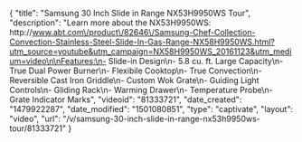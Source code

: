 {
    "title": "Samsung 30 Inch Slide in Range NX53H9950WS Tour",
    "description": "Learn more about the NX53H9950WS: http:\/\/www.abt.com\/product\/82646\/Samsung-Chef-Collection-Convection-Stainless-Steel-Slide-In-Gas-Range-NX58H9950WS.html?utm_source=youtube&utm_campaign=NX58H9950WS_20161123&utm_medium=video\n\nFeatures:\n- Slide-in Design\n- 5.8 cu. ft. Large Capacity\n- True Dual Power Burner\n- Flexibile Cooktop\n- True Convection\n- Reversible Cast Iron Griddle\n- Custom Wok Grate\n- Guiding Light Controls\n- Gliding Rack\n- Warming Drawer\n- Temperature Probe\n- Grate Indicator Marks",
    "videoid": "81333721",
    "date_created": "1479922287",
    "date_modified": "1501080851",
    "type": "captivate",
    "layout": "video",
    "url": "\/v\/samsung-30-inch-slide-in-range-nx53h9950ws-tour\/81333721"
}